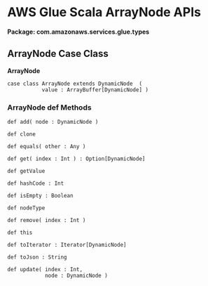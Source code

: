 # AWS Glue Scala ArrayNode APIs<a name="glue-etl-scala-apis-glue-types-arraynode"></a>

**Package: com\.amazonaws\.services\.glue\.types**

## ArrayNode Case Class<a name="glue-etl-scala-apis-glue-types-arraynode-case-class"></a>

 **ArrayNode**

```
case class ArrayNode extends DynamicNode  (
           value : ArrayBuffer[DynamicNode] )
```

### ArrayNode def Methods<a name="glue-etl-scala-apis-glue-types-arraynode-case-class-defs"></a>

```
def add( node : DynamicNode )
```

```
def clone
```

```
def equals( other : Any )
```

```
def get( index : Int ) : Option[DynamicNode] 
```

```
def getValue
```

```
def hashCode : Int 
```

```
def isEmpty : Boolean 
```

```
def nodeType
```

```
def remove( index : Int )
```

```
def this
```

```
def toIterator : Iterator[DynamicNode] 
```

```
def toJson : String 
```

```
def update( index : Int,
            node : DynamicNode )
```